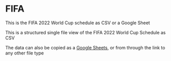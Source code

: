 # FIFA
This is the FIFA 2022 World Cup schedule as CSV or a Google Sheet

This is a structured single file view of the FIFA 2022 World Cup Schedule as CSV

The data can also be copied as a [Google Sheets](https://docs.google.com/spreadsheets/d/1XKxf89Qyw7XdC5bKyjXBKJlpdn7vKHit4ua8FxjQOSc/edit?usp=sharing), or from through the link to any other file type 
